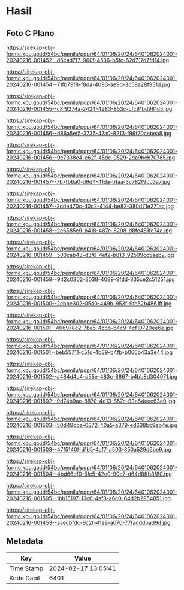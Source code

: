 # Hasil

## Foto C Plano

https://sirekap-obj-formc.kpu.go.id/54bc/pemilu/pdpr/64/01/06/20/24/6401062024001-20240216-001452--d6cad7f7-960f-4536-b5fc-62d717d7fd14.jpg

https://sirekap-obj-formc.kpu.go.id/54bc/pemilu/pdpr/64/01/06/20/24/6401062024001-20240216-001454--71fb79f8-f8da-4093-ae9d-3c59a28f951d.jpg

https://sirekap-obj-formc.kpu.go.id/54bc/pemilu/pdpr/64/01/06/20/24/6401062024001-20240216-001455--c8f9274a-2424-4983-853c-cfc91bd981d5.jpg

https://sirekap-obj-formc.kpu.go.id/54bc/pemilu/pdpr/64/01/06/20/24/6401062024001-20240216-001456--d86a5ef5-3736-47a0-8213-f96f70cebea8.jpg

https://sirekap-obj-formc.kpu.go.id/54bc/pemilu/pdpr/64/01/06/20/24/6401062024001-20240216-001456--9e7338c4-e62f-45dc-9529-2da9bcb70785.jpg

https://sirekap-obj-formc.kpu.go.id/54bc/pemilu/pdpr/64/01/06/20/24/6401062024001-20240216-001457--7b7fb6a0-d6d4-41da-b1aa-3c782f9cb3a7.jpg

https://sirekap-obj-formc.kpu.go.id/54bc/pemilu/pdpr/64/01/06/20/24/6401062024001-20240216-001457--2dde470c-d0d2-4144-be82-380d71e271ac.jpg

https://sirekap-obj-formc.kpu.go.id/54bc/pemilu/pdpr/64/01/06/20/24/6401062024001-20240216-001458--2e6585c9-b418-487e-8298-d8fe461fe74a.jpg

https://sirekap-obj-formc.kpu.go.id/54bc/pemilu/pdpr/64/01/06/20/24/6401062024001-20240216-001459--503cab43-d3f6-4ef2-b813-92599cc5aeb2.jpg

https://sirekap-obj-formc.kpu.go.id/54bc/pemilu/pdpr/64/01/06/20/24/6401062024001-20240216-001459--942c0302-3038-4089-9fdd-835ce2c51251.jpg

https://sirekap-obj-formc.kpu.go.id/54bc/pemilu/pdpr/64/01/06/20/24/6401062024001-20240216-001500--2ebbe302-05d0-449b-953f-9fe52b4861ff.jpg

https://sirekap-obj-formc.kpu.go.id/54bc/pemilu/pdpr/64/01/06/20/24/6401062024001-20240216-001501--466978c2-7be5-4cbb-b4c9-4cf10720ee6e.jpg

https://sirekap-obj-formc.kpu.go.id/54bc/pemilu/pdpr/64/01/06/20/24/6401062024001-20240216-001501--beb55711-c51d-4b39-b4fb-b066b43a3e44.jpg

https://sirekap-obj-formc.kpu.go.id/54bc/pemilu/pdpr/64/01/06/20/24/6401062024001-20240216-001502--a484d4c4-d55e-483c-8867-b4bb8d304071.jpg

https://sirekap-obj-formc.kpu.go.id/54bc/pemilu/pdpr/64/01/06/20/24/6401062024001-20240216-001502--9d74b9ae-8870-4d13-857c-99e64eec63e0.jpg

https://sirekap-obj-formc.kpu.go.id/54bc/pemilu/pdpr/64/01/06/20/24/6401062024001-20240216-001503--50d49dba-0872-40a5-a379-ed638bc9eb4e.jpg

https://sirekap-obj-formc.kpu.go.id/54bc/pemilu/pdpr/64/01/06/20/24/6401062024001-20240216-001503--47f5140f-d1b5-4cf7-a503-350a529d6be9.jpg

https://sirekap-obj-formc.kpu.go.id/54bc/pemilu/pdpr/64/01/06/20/24/6401062024001-20240216-001504--4bd66df0-5fc5-42e0-90c7-d64d8ffb8f80.jpg

https://sirekap-obj-formc.kpu.go.id/54bc/pemilu/pdpr/64/01/06/20/24/6401062024001-20240216-001505--1bb15197-13c6-4af8-a6c0-64d2b2954851.jpg

https://sirekap-obj-formc.kpu.go.id/54bc/pemilu/pdpr/64/01/06/20/24/6401062024001-20240216-001453--aaecbfdc-9c2f-41a9-a070-77fadddbad9d.jpg


## Metadata

| Key        | Value               |
| ---------- | ------------------- |
| Time Stamp | 2024-02-17 13:05:41 |
| Kode Dapil | 6401                |



